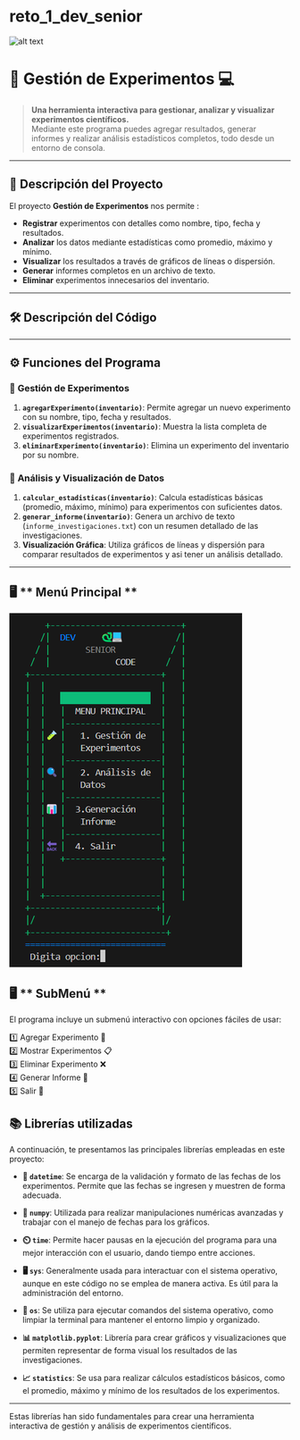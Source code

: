 # reto_1_dev_senior
![alt text](<DALL·E 2024-11-23 19.18.46 - A futuristic technological cityscape at sunset, with towering skyscrapers made of glass and neon lights glowing in shades of blue and purple. The stre.webp>)
# 🧪 **Gestión de Experimentos 💻**

> **Una herramienta interactiva para gestionar, analizar y visualizar experimentos científicos.**  
Mediante este programa puedes agregar resultados, generar informes y realizar análisis estadísticos completos, todo desde un entorno de consola.

---

## 📝 **Descripción del Proyecto**
El proyecto **Gestión de Experimentos** nos permite : 
- **Registrar** experimentos con detalles como nombre, tipo, fecha y resultados.  
- **Analizar** los datos mediante estadísticas como promedio, máximo y mínimo.  
- **Visualizar** los resultados a través de gráficos de líneas o dispersión.  
- **Generar** informes completos en un archivo de texto.  
- **Eliminar** experimentos innecesarios del inventario.  

---

## 🛠️ **Descripción del Código**

---

## ⚙️ **Funciones del Programa**

### 🔹 **Gestión de Experimentos**
1. **`agregarExperimento(inventario)`**: Permite agregar un nuevo experimento con su nombre, tipo, fecha y resultados.  
2. **`visualizarExperimentos(inventario)`**: Muestra la lista completa de experimentos registrados.  
3. **`eliminarExperimento(inventario)`**: Elimina un experimento del inventario por su nombre.  

### 🔹 **Análisis y Visualización de Datos**
1. **`calcular_estadisticas(inventario)`**: Calcula estadísticas básicas (promedio, máximo, mínimo) para experimentos con suficientes datos.  
2. **`generar_informe(inventario)`**: Genera un archivo de texto (`informe_investigaciones.txt`) con un resumen detallado de las investigaciones.  
3. **Visualización Gráfica**: Utiliza gráficos de líneas y dispersión para comparar resultados de experimentos   y asi tener un análisis detallado.  

---
## 🖥️ **  Menú Principal **
![alt text](<Captura de pantalla 2024-11-27 111534.png>)

## 🖥️ **  SubMenú **

El programa incluye un submenú interactivo con opciones fáciles de usar:


1️⃣ Agregar Experimento 🧪  
2️⃣ Mostrar Experimentos 📋  
3️⃣ Eliminar Experimento ❌  
4️⃣ Generar Informe 📝  
5️⃣ Salir 🚪  
## 📚 Librerías utilizadas

A continuación, te presentamos las principales librerías empleadas en este proyecto:

- **📅 `datetime`**: Se encarga de la validación y formato de las fechas de los experimentos. Permite que las fechas se ingresen y muestren de forma adecuada.
  
- **🔢 `numpy`**: Utilizada para realizar manipulaciones numéricas avanzadas y trabajar con el manejo de fechas para los gráficos.

- **⏲️ `time`**: Permite hacer pausas en la ejecución del programa para una mejor interacción con el usuario, dando tiempo entre acciones.

- **🖥️ `sys`**: Generalmente usada para interactuar con el sistema operativo, aunque en este código no se emplea de manera activa. Es útil para la administración del entorno.

- **🧰 `os`**: Se utiliza para ejecutar comandos del sistema operativo, como limpiar la terminal para mantener el entorno limpio y organizado.

- **📊 `matplotlib.pyplot`**: Librería para crear gráficos y visualizaciones que permiten representar de forma visual los resultados de las investigaciones.

- **📈 `statistics`**: Se usa para realizar cálculos estadísticos básicos, como el promedio, máximo y mínimo de los resultados de los experimentos.

---

Estas librerías han sido fundamentales para crear una herramienta interactiva de gestión y análisis de experimentos científicos.


